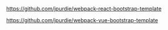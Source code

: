 https://github.com/jpurdie/webpack-react-bootstrap-template


https://github.com/jpurdie/webpack-vue-bootstrap-template
